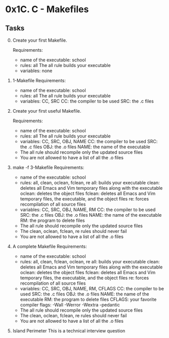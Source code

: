 # 0x1C. C - Makefiles
## Tasks

0. Create your first Makefile.

	Requirements:

	* name of the executable: school
	* rules: all
		The all rule builds your executable
	* variables: none
1. 1-Makefile
	Requirements:

	* name of the executable: school
	* rules: all
		The all rule builds your executable
	* variables: CC, SRC
		CC: the compiler to be used
		SRC: the .c files
2. Create your first useful Makefile.

	Requirements:

	* name of the executable: school
	* rules: all
		The all rule builds your executable
	* variables: CC, SRC, OBJ, NAME
		CC: the compiler to be used
		SRC: the .c files
		OBJ: the .o files
		NAME: the name of the executable
	* The all rule should recompile only the updated source files
	* You are not allowed to have a list of all the .o files
3. make -f 3-Makefile
	Requirements:

	* name of the executable: school
	* rules: all, clean, oclean, fclean, re
		all: builds your executable
		clean: deletes all Emacs and Vim temporary files along with the executable
		oclean: deletes the object files
		fclean: deletes all Emacs and Vim temporary files, the executable, and the object files
		re: forces recompilation of all source files
	* variables: CC, SRC, OBJ, NAME, RM
		CC: the compiler to be used
		SRC: the .c files
		OBJ: the .o files
		NAME: the name of the executable
		RM: the program to delete files
	* The all rule should recompile only the updated source files
	* The clean, oclean, fclean, re rules should never fail
	* You are not allowed to have a list of all the .o files
4.  A complete Makefile
	Requirements:

	* name of the executable: school
	* rules: all, clean, fclean, oclean, re
		all: builds your executable
		clean: deletes all Emacs and Vim temporary files along with the executable
		oclean: deletes the object files
		fclean: deletes all Emacs and Vim temporary files, the executable, and the object files
		re: forces recompilation of all source files
	* variables: CC, SRC, OBJ, NAME, RM, CFLAGS
		CC: the compiler to be used
		SRC: the .c files
		OBJ: the .o files
		NAME: the name of the executable
		RM: the program to delete files
		CFLAGS: your favorite compiler flags: -Wall -Werror -Wextra -pedantic
	* The all rule should recompile only the updated source files
	* The clean, oclean, fclean, re rules should never fail
	* You are not allowed to have a list of all the .o files
5. Island Perimeter
	This is a technical interview question
